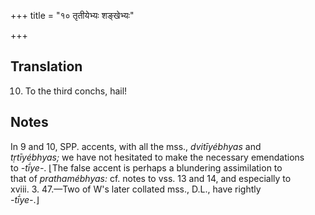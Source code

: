 +++
title = "१० तृतीयेभ्यः शङ्खेभ्यः"

+++
## Translation
10. To the third conchs, hail!

## Notes
In 9 and 10, SPP. accents, with all the mss., *dvitīyébhyas* and  
*tṛtīyébhyas;* we have not hesitated to make the necessary emendations  
to *-tī́ye-*. ⌊The false accent is perhaps a blundering assimilation to  
that of *prathamébhyas:* cf. notes to vss. 13 and 14, and especially to  
xviii. 3. 47.—Two of W's later collated mss., D.L., have rightly  
*-tī́ye-*.⌋
